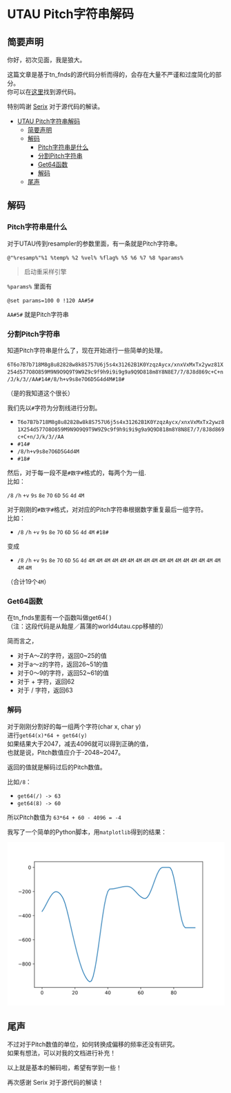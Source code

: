 # UTAU Pitch字符串解码

## 简要声明
你好，初次见面，我是狼大。

这篇文章是基于tn_fnds的源代码分析而得的，会存在大量不严谨和过度简化的部分。  
你可以在[这里](https://github.com/ohac/tn_fnds)找到源代码。

特别鸣谢 [Serix](https://github.com/serix2004) 对于源代码的解读。



- [UTAU Pitch字符串解码](#utau-pitch字符串解码)
  - [简要声明](#简要声明)
  - [解码](#解码)
    - [Pitch字符串是什么](#pitch字符串是什么)
    - [分割Pitch字符串](#分割pitch字符串)
    - [Get64函数](#get64函数)
    - [解码](#解码-1)
  - [尾声](#尾声)
  

## 解码
### Pitch字符串是什么
对于UTAU传到resampler的参数里面，有一条就是Pitch字符串。

` @"%resamp%"%1 %temp% %2 %vel% %flag% %5 %6 %7 %8 %params% `
> 启动重采样引擎

`%params%` 里面有

`@set params=100 0 !120 AA#5#`

`AA#5#` 就是Pitch字符串  

### 分割Pitch字符串  
知道Pitch字符串是什么了，现在开始进行一些简单的处理。

`6T6o7B7b718M8g8u82828w8k8S757U6j5s4x31262B1K0YzqzAycx/xnxVxMxTx2ywz81X254d577O8O859M9N9O9Q9T9W9Z9c9f9h9i9i9g9a9Q9D818m8Y8N8E7/7/8J8d869c+C+n/J/k/3//AA#14#/8/h+v9s8e7O6D5G4d4M#18#`

（是的我知道这个很长）  

我们先以`#`字符为分割线进行分割。  
+ `T6o7B7b718M8g8u82828w8k8S757U6j5s4x31262B1K0YzqzAycx/xnxVxMxTx2ywz81X254d577O8O859M9N9O9Q9T9W9Z9c9f9h9i9i9g9a9Q9D818m8Y8N8E7/7/8J8d869c+C+n/J/k/3//AA`
+ `#14#`
+ `/8/h+v9s8e7O6D5G4d4M`
+ `#18#`

然后，对于每一段不是`#数字#`格式的，每两个为一组.  
比如：

`/8` `/h` `+v` `9s` `8e` `7O` `6D` `5G` `4d` `4M`

对于刚刚的`#数字#`格式，对对应的Pitch字符串根据数字重复最后一组字符。  
比如：
+ `/8` `/h` `+v` `9s` `8e` `7O` `6D` `5G` `4d` `4M` `#18#`

变成

+ `/8` `/h` `+v` `9s` `8e` `7O` `6D` `5G` `4d` `4M` `4M` `4M` `4M` `4M` `4M` `4M` `4M` `4M` `4M` `4M` `4M` `4M` `4M` `4M` `4M` `4M` `4M` `4M`

（合计19个`4M`）

### Get64函数
在tn_fnds里面有一个函数叫做get64( )  
（注：这段代码是从飴屋／菖蒲的world4utau.cpp移植的）

简而言之，
+ 对于A～Z的字符，返回0~25的值
+ 对于a～z的字符，返回26~51的值
+ 对于0～9的字符，返回52~61的值
+ 对于 + 字符，返回62
+ 对于 / 字符，返回63

### 解码
对于刚刚分割好的每一组两个字符(char x, char y)  
进行`get64(x)*64 + get64(y)`  
如果结果大于2047，减去4096就可以得到正确的值，  
也就是说，Pitch数值应介于-2048~2047。  

返回的值就是解码过后的Pitch数值。

比如`/8`：
+ `get64(/) -> 63`
+ `get64(8) -> 60`
  
所以Pitch数值为 `63*64 + 60 - 4096 = -4`  

我写了一个简单的Python脚本，用`matplotlib`得到的结果：  

<img src="figure_1.svg">

## 尾声
不过对于Pitch数值的单位，如何转换成偏移的频率还没有研究。  
如果有想法，可以对我的文档进行补充！  
   
以上就是基本的解码啦，希望有学到一些！  
  
再次感谢 Serix 对于源代码的解读！  
